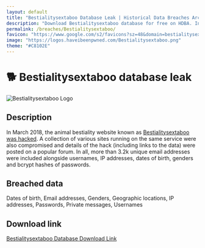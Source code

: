 ```yaml
---
layout: default
title: "Bestialitysextaboo Database Leak | Historical Data Breaches Archive"
description: "Download Bestialitysextaboo database for free on HDBA. In March 2018, the animal bestiality website known as Bestialitysextaboo was hacked. A collection of various sites running on the same service were also compromised and details of the hack (including links to the data) were posted on a popular forum."
permalink: /breaches/Bestialitysextaboo/
favicon: "https://www.google.com/s2/favicons?sz=48&domain=bestialitysextaboo.com"
image: "https://logos.haveibeenpwned.com/Bestialitysextaboo.png"
theme: "#C8102E"
---
```


# 🐕 Bestialitysextaboo database leak

![Bestialitysextaboo Logo](https://logos.haveibeenpwned.com/Bestialitysextaboo.png)

## Description

In March 2018, the animal bestiality website known as <a href="https://redirect.trace.rip/?url=https://www.vice.com/en/article/bestiality-website-hacked-troy-hunt-have-i-been-pwned" target="_blank" rel="noopener">Bestialitysextaboo was hacked</a>. A collection of various sites running on the same service were also compromised and details of the hack (including links to the data) were posted on a popular forum. In all, more than 3.2k unique email addresses were included alongside usernames, IP addresses, dates of birth, genders and bcrypt hashes of passwords.

## Breached data

Dates of birth, Email addresses, Genders, Geographic locations, IP addresses, Passwords, Private messages, Usernames

## Download link

<a href="https://redirect.trace.rip/?url=https://buzzheavier.com/5yfzglfuh0i4" target="_blank" rel="noopener">Bestialitysextaboo Database Download Link</a>